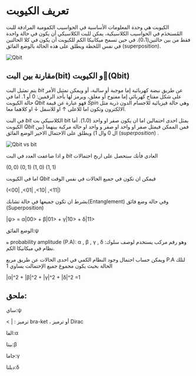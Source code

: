 # تعريف الكيوبت 
الكيوبت هي وحدة المعلومات الأساسية في الحواسيب الكمومية المرادفة للبت المُستخدَم في الحواسيب الكلاسيكية، يمكن للبت الكلاسيكي أن يكون في حالة واحدة فقط من بين حالتين(0،1). في حين تسمح ميكانيكا الكم للكيوبت أن يكون في كلا الحالتين في نفس اللحظة ويطلق على هذه الحالة بالوضع الفائق (superposition).



 ![Qbit ](~/images/QBit.png)




## مقارنة بين البت(bit) و الكيوبت(َQbit)

يتم تمثيل البت $bit$ عن طريق نبضة كهربائية إما موجبة أو سالبة، أو ويمكن تمثيل الأمر على شكل مفتاح كهربائي إما مفتوح أو مغلق، ويرمز لها بأحد الرقمين: $0$ أو $1$. اما في حالة الكيوبت $Qbit$ فهو عبارة عن قيمة $Spin$ وهي حالة فيزيائية للاجسام الدون ذرية مثل الالكترون وتكون اما للاعلى $↑$ او للاسفل $↓$ او كلاهما معا. 
 


في البت $bit$ الكلاسيكي بت bit يمثل احدى احتمالين اما ان يكون صفر او واحد (1،0). أما الكيوبت $Qbit$ فمن الممكن فيمثل صفر او واحد او صفر و واحد او حالة مركبة بينهما (بين ال 0 وال 1) ويطلق على الاحتمال الاخير الوضع الفائق $(superposition)$ .

 ![Qbit vs bit ](~/images/bit_vs_Qbit.jpeg)


و اذا ضاعفت العدد في البت $bit$ العادي فأنك ستحصل على اربح احتمالات 

$(0,0)$
$(0,1)$
$(1,0)$
$(1,1)$

اما في الكيوبت $Qbit$ فيمكن ان تكون في جميع الحالات في نفس الوقت
 
 
 (<00| ,<01| ,<10| ,<11|)
 
 بشرط ان تكون جميعها في حالة تشابك(Entanglement) وفي حالة وضع فائق (Superposition)  

|ψ> = α|00> + β|01> + γ|10> + δ|11>


 الوضع الفائق:ψ
 
 
ه probability amplitude (P.A):  α , β , γ , δ :وهو رقم مركب يستخدم لوصف سلوك نظام في ميكانيكا الكم.
 
 ويمكن حساب احتمال وجود النظام الكمي في احدى الحالات عن طريق مربع P.A لتلك الحالة بحيث يكون مجموع جميع الإحتمالت يساوي 1
 
 |α|^2 + |β|^2 + |γ|^2 + |δ|^2 =1 
 
 ## ملحق:
 ساي:ψ
 
<  |  : ترميز bra-ket ، أو ترميز Dirac 

الفا:α

بيتا:β

جاما:γ 

ديلتا:δ






 






